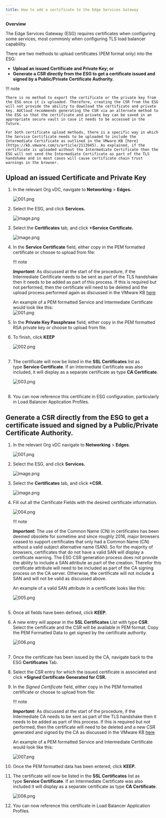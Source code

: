 ```yaml
---
title: How to add a certificate to the Edge Services Gateway
---
```


**Overview**

The Edge Services Gateway (ESG) requires certificates when configuring some services, most commonly when configuring TLS load balancer capability.

There are two methods to upload certificates (PEM format only) into the ESG: 

-   **Upload an issued Certificate and Private Key; or**
-   **Generate a CSR directly from the ESG to get a certificate issued and signed by a Public/Private Certificate Authority.** 

!!! note

    There is no method to export the certificate or the private key from the ESG once it is uploaded. Therefore, creating the CSR from the ESG will not provide the ability to download the certificate and private key. AUCloud recommends generating the CSR via an alternate method to the ESG so that the certificate and private key can be saved in an appropriate secure vault in case it needs to be accessed in the future.

    For both certificate upload methods, there is a specific way in which the Service Certificate needs to be uploaded to include the Intermediate Certificate as outlined in the VMware KB [here](https://kb.vmware.com/s/article/2113945). As explained, if the certificate is uploaded without the Intermediate Certificate then the ESG will not send the Intermediate Certificate as part of the TLS handshake and in most cases will cause certificate chain trust warnings in the browser.

## Upload an issued Certificate and Private Key

1. In the relevant Org vDC, navigate to **Networking** > **Edges.**

    ![001.png](./assets/nav_edge.png)

1. Select the ESG, and click **Services.**

    ![image.png](./assets/nav_services.png)

1. Select the **Certificates** tab, and click **+Service Certificate.**

    ![image.png](./assets/nav_cert.png)

1. In the **Service Certificate** field, either copy in the PEM formatted certificate or choose to upload from file:

    !!! note

    ***Important:*** As discussed at the start of the procedure, if the Intermediate Certificate needs to be sent as part of the TLS handshake then it needs to be added as part of this process. If this is required but not performed, then the certificate will need to be deleted and the upload process performed again as discussed in the VMware KB [here](https://kb.vmware.com/s/article/2113945)

    An example of a PEM formatted Service and Intermediate Certificate would look like this:  
    ![001.png](./assets/cert.png)

1. In the **Private Key Passphrase** field, either copy in the PEM formatted RSA private key or choose to upload from file.

1. To finish, click **KEEP**  
    
    ![002.png](./assets/create_ssl.png)  
 
1. The certificate will now be listed in the **SSL Certificates** list as type **Service Certificate**. If an Intermediate Certificate was also included, it will display as a separate certificate as type **CA Certificate**.  
    
    ![003.png](./assets/cert_list.png)  
 
1. You can now reference this certificate in ESG configuration, particularly in Load Balancer Application Profiles.

## Generate a CSR directly from the ESG to get a certificate issued and signed by a Public/Private Certificate Authority.

1. In the relevant Org vDC navigate to **Networking** > **Edges**.

    ![001.png](./assets/nav_edge.png)

1. Select the ESG, and click **Services.**

    ![image.png](./assets/nav_services.png)

1.  Select the **Certificates** tab, and click **+CSR.**

    ![image.png](./assets/nav_csr.png)

1. Fill out all the Certificate Fields with the desired certificate information.  

    ![004.png](./assets/csr_generate.png)  

    !!! note

    ***Important:*** The use of the Common Name (CN) in certificates has been deemed obsolete for sometime and since roughly 2016, major browsers ceased to support certificates that only had a Common Name (CN) without a valid subject alternative name (SAN). So for the majority of browsers, certificates that do not have a valid SAN will display a certificate warning.
    The ESG CSR generation process does not provide the ability to include a SAN attribute as part of the creation. Therefor this certificate attribute will need to be included as part of the CA signing process on the CA server. Otherwise, the certificate will not include a SAN and will not be valid as discussed above.

    An example of a valid SAN attribute in a certificate looks like this:  
    
    ![005.png](./assets/valid_san.png)  
 

1. Once all fields have been defined, click **KEEP.**

1. A new entry will appear in the **SSL Certificates** List with type **CSR**. Select the certificate and the CSR will be available in PEM format. Copy the PEM Formatted Data to get signed by the certificate authority.

    ![006.png](./assets/csr_details.png)  
 

1. Once the certificate has been issued by the CA, navigate back to the ESG **Certificates** Tab.  

1. Select the CSR entry for which the issued certificate is associated and click **+Signed Certificate Generated for CSR.**  

1. In the _Signed Certificate_ field, either copy in the PEM formatted certificate or choose to upload from file:

    !!! note
   
    ***Important:*** As discussed at the start of the procedure, if the Intermediate CA needs to be sent as part of the TLS handshake then it needs to be added as part of this process. If this is required but not performed, then the certificate will need to be deleted and a new CSR generated and signed by the CA as discussed in the VMware KB [here](https://kb.vmware.com/s/article/2113945)

    An example of a PEM formatted Service and Intermediate Certificate would look like this:  
    
    ![007.png](./assets/pem_example.png)

1. Once the PEM formatted data has been entered, click **KEEP.**

1. The certificate will now be listed in the **SSL Certificates** list as type **Service Certificate**. If an Intermediate Certificate was also included it will display as a separate certificate as type **CA Certificate**.  

    ![008.png](./assets/ssl_certs.png)

1. You can now reference this certificate in Load Balancer Application Profiles.